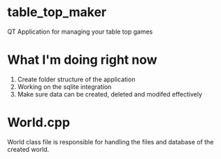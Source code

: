 # table_top_maker
 QT Application for managing your table top games

# What I'm doing right now

1. Create folder structure of the application   
2. Working on the sqlite integration   
3. Make sure data can be created, deleted and modifed effectively   

# World.cpp

World class file is responsible for handling the files and database of the created world.
